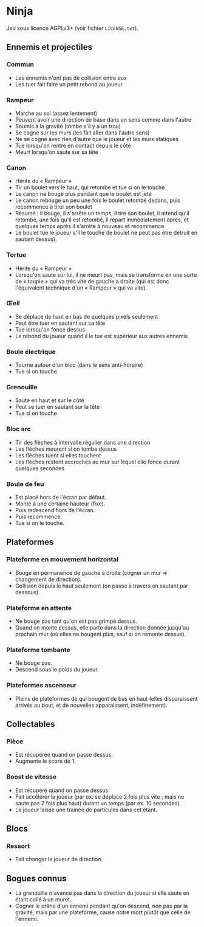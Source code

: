 # Ninja

Jeu sous licence AGPLv3+ (voir fichier `LICENSE.txt`).

## Ennemis et projectiles

### Commun

- Les ennemis n'ont pas de collision entre eux
- Les tuer fait faire un petit rebond au joueur

### Rampeur

- Marche au sol (assez lentement)
- Peuvent avoir une direction de base dans un sens comme dans l'autre
- Soumis à la gravité (tombe s'il y a un trou)
- Se cogne sur les murs (les fait aller dans l'autre sens)
- Ne se cogne avec rien d'autre que le joueur et les murs statiques
- Tue lorsqu'on rentre en contact depuis le côté
- Meurt lorsqu'on saute sur sa tête

### Canon

- Hérite du « Rampeur »
- Tir un boulet vers le haut, qui retombe et tue si on le touche
- Le canon ne bouge plus pendant que le boulet est jeté
- Le canon rebouge un peu une fois le boulet retombé dedans, puis recommence à tirer son boulet
- Résumé : il bouge, il s'arrête un temps, il tire son boulet, il attend qu'il retombe, une fois qu'il est retombé, il repart immédiatement après, et quelques temps après il s'arrête à nouveau et recommence.
- Le boulet tue le joueur s'il le touche (le boulet ne peut pas être détruit en sautant dessus).

### Tortue

- Hérite du « Rampeur »
- Lorsqu'on saute sur lui, il ne meurt pas, mais se transforme en une sorte de « toupie » qui va très vite de gauche à droite (qui est donc l'équivalent technique d'un « Rampeur » qui va vite).

### Œeil

- Se déplace de haut en bas de quelques pixels seulement
- Peut être tuer en sautant sur sa tête
- Tue lorsqu'on fonce dessus
- Le rebond du joueur quand il le tue est supérieur aux autres ennemis

### Boule électrique

- Tourne autour d'un bloc (dans le sens anti-horaire)
- Tue si on touche

### Grenouille 

- Saute en haut et sur le côté
- Peut se tuer en sautant sur la tête
- Tue si on touche

### Bloc arc

- Tir des flèches à intervalle régulier dans une direction
- Les flèches meurent si on tombe dessus
- Les flèches tuent si elles touchent
- Les flèches restent accrochés au mur sur lequel elle fonce durant quelques secondes

### Boule de feu

- Est placé hors de l'écran par défaut.
- Monte à une certaine hauteur (fixe).
- Puis redescend hors de l'écran.
- Puis recommence.
- Tue si on le touche.


## Plateformes

### Plateforme en mouvement horizontal

- Bouge en permanence de gauche à droite (cogner un mur => changement de direction).
- Collision depuis le haut seulement (on passe à travers en sautant par dessous).

### Plateforme en attente

- Ne bouge pas tant qu'on est pas grimpé dessus.
- Quand on monte dessus, elle parte dans la direction donnée jusqu'au prochain mur (où elles ne bougent plus, sauf si on remonte dessus).

### Plateforme tombante

- Ne bouge pas.
- Descend sous le poids du joueur.

### Plateformes ascenseur

- Pleins de plateformes de qui bougent de bas en haut (elles disparaissent arrivés au bout, et de nouvelles apparaissent, indéfinement).


## Collectables

### Pièce

- Est récupérée quand on passe dessus.
- Augmente le score de 1.

### Boost de vitesse

- Est récupéré quand on passe dessus.
- Fait accélérer le joueur (par ex. se déplace 2 fois plus vite ; mais ne saute pas 2 fois plus haut) durant un temps (par ex. 10 secondes).
- Le joueur laisse une trainée de particules dans cet étant.


## Blocs

### Ressort

- Fait changer le joueur de direction.

## Bogues connus

- La grenouille n'avance pas dans la direction du joueur si elle saute en étant collé à un muret.
- Cogner le crâne d'un ennemi pendant qu'on descend, non pas par la gravité, mais par une plateforme, cause notre mort plutôt que celle de l'ennemi.
